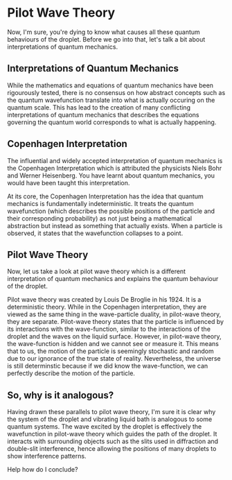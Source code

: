 # Pilot Wave Theory

Now, I'm sure, you're dying to know what causes all these quantum behaviours of the droplet. Before we go into that,
let's talk a bit about interpretations of quantum mechanics.

## Interpretations of Quantum Mechanics

While the mathematics and equations of quantum mechanics have been rigourously tested,
there is no consensus on how abstract concepts such as the quantum wavefunction translate into what is actually occuring on the quantum scale. 
This has lead to the creation of many conflicting interpretations of quantum mechanics that describes the equations governing the
quantum world corresponds to what is actually happening.

## Copenhagen Interpretation
The influential and widely accepted interpretation of quantum mechanics is the Copenhagen Interpretation which is attributed
the physicists Niels Bohr and Werner Heisenberg. You have learnt about quantum mechanics, you would have been taught this interpretation.

At its core, the Copenhagen Interpretation has the idea that quantum mechanics is fundamentally indeterministic. It treats
the quantum wavefunction (which describes the possible positions of the particle and their corresponding probability) as 
not just being a mathematical abstraction but instead as something that actually exists. When a particle is observed, it 
states that the wavefunction collapses to a point.

## Pilot Wave Theory
Now, let us take a look at pilot wave theory which is a different interpretation of quantum mechanics and explains the 
quantum behaviour of the droplet.

Pilot wave theory was created by Louis De Broglie in his 1924. It is a deterministic theory. 
While in the Copenhagen interpretation, they are viewed as the same thing in the wave-particle duality, in pilot-wave 
theory, they are separate. Pilot-wave theory states that the particle is influenced by its interactions with the wave-function, 
similar to the interactions of the droplet and the waves on the liquid surface. However, in pilot-wave theory, the wave-function is
hidden and we cannot see or measure it. This means that to us, the motion of the particle is seemingly stochastic and random 
due to our ignorance of the true state of reality. Nevertheless, the universe is still determinstic because if we did 
know the wave-function, we can perfectly describe the motion of the particle.

## So, why is it analogous?
Having drawn these parallels to pilot wave theory, I'm sure it is clear why the system of the droplet and vibrating liquid bath
is analogous to some quantum systems. The wave excited by the droplet is effectively the wavefunction in pilot-wave theory which
guides the path of the droplet. It interacts with surrounding objects such as the slits used in diffraction and double-slit interference, hence
allowing the positions of many droplets to show interference patterns.

Help how do I conclude?